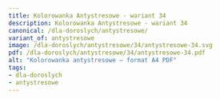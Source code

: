 ```yaml
---
title: Kolorowanka Antystresowe - wariant 34
description: Kolorowanka Antystresowe - wariant 34
canonical: /dla-doroslych/antystresowe/
variant_of: antystresowe
image: /dla-doroslych/antystresowe/34/antystresowe-34.svg
pdf: /dla-doroslych/antystresowe/34/antystresowe-34.pdf
alt: "Kolorowanka antystresowe – format A4 PDF"
tags:
- dla-doroslych
- antystresowe
---
```

